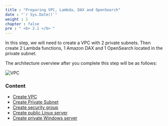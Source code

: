 ```yaml
---
title : "Preparing VPC, Lambda, DAX and OpenSearch"
date : "`r Sys.Date()`"
weight : 1
chapter : false
pre : " <b> 2.1 </b> "
---
```


In this step, we will need to create a VPC with 2 private subnets. Then create 2 Lambda functions, 1 Amazon DAX and 1 OpenSearch located in the private subnet.

The architecture overview after you complete this step will be as follows:

![VPC](/images/image1.png)




### Content
  - [Create VPC](2.1.1-createvpc/)
  - [Create Private Subnet](2.1.2-createprivatesubnet/)
  - [Create security group](2.1.4-createsecgroup/)
  - [Create public Linux server](2.1.5-createec2linux/)
  - [Create private Windows server](2.1.6-createec2windows/)
